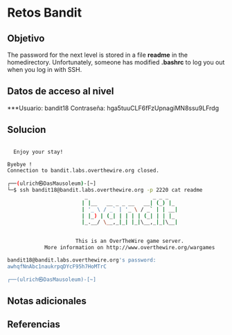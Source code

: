 # Retos Bandit

## Objetivo
The password for the next level is stored in a file **readme** in the homedirectory. Unfortunately, someone has modified **.bashrc** to log you out when you log in with SSH.

## Datos de acceso al nivel
***Usuario: bandit18
Contraseña: hga5tuuCLF6fFzUpnagiMN8ssu9LFrdg



## Solucion
```bash

  Enjoy your stay!

Byebye !
Connection to bandit.labs.overthewire.org closed.
                                                                                   
┌──(ulrich㉿DasMausoleum)-[~]
└─$ ssh bandit18@bandit.labs.overthewire.org -p 2220 cat readme
                         _                     _ _ _   
                        | |__   __ _ _ __   __| (_) |_ 
                        | '_ \ / _` | '_ \ / _` | | __|
                        | |_) | (_| | | | | (_| | | |_ 
                        |_.__/ \__,_|_| |_|\__,_|_|\__|
                                                       

                      This is an OverTheWire game server. 
            More information on http://www.overthewire.org/wargames

bandit18@bandit.labs.overthewire.org's password: 
awhqfNnAbc1naukrpqDYcF95h7HoMTrC
                                                                                   
┌──(ulrich㉿DasMausoleum)-[~]

```

## Notas adicionales
## Referencias

